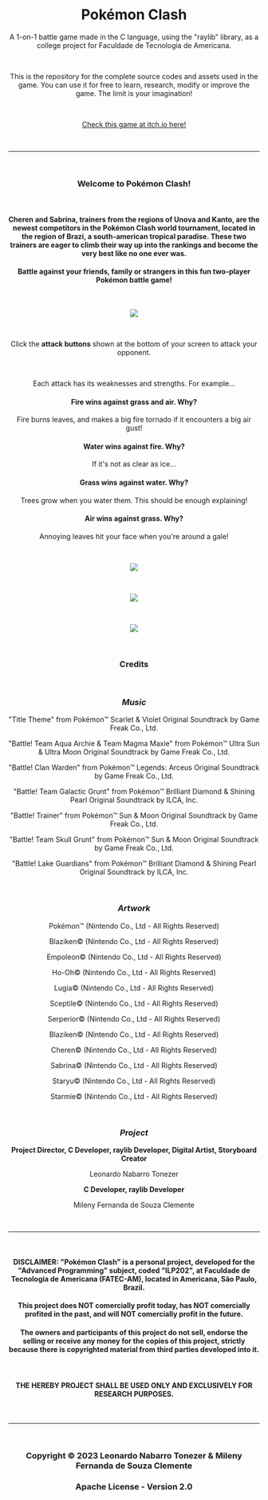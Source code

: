 <h1 align="center">Pokémon Clash</h1>

<p align="center">A 1-on-1 battle game made in the C language, using the "raylib" library, as a college project for Faculdade de Tecnologia de Americana.</p><br>
<p align="center">This is the repository for the complete source codes and assets used in the game. You can use it for free to learn, research, modify or improve the game. The limit is your imagination!</p>

<br>

<p align="center"><a href="https://leonardont.itch.io/pokemon-clash" target="_blank">Check this game at itch.io here!</a></p>

<br>
<hr>
<br>

<h3 align="center">Welcome to Pokémon Clash!</h3>
<br>
<h4 align="center">Cheren and Sabrina, trainers from the regions of Unova and Kanto, are the newest competitors in the Pokémon Clash world tournament, located in the region of Brazi, a south-american tropical paradise. These two trainers are eager to climb their way up into the rankings and become the very best like no one ever was.</h4>
<h4 align="center">Battle against your friends, family or strangers in this fun two-player Pokémon battle game!</h4>

<br>

<p align="center">
<img src="assets/prints/gameplay2.png">
</p>

<br>

<p align="center">Click the <b>attack buttons</b> shown at the bottom of your screen to attack your opponent.</p>
<br>
<p align="center">Each attack has its weaknesses and strengths. For example...</p>
<h4 align="center">Fire wins against grass and air. Why?</h4>
<p align="center">Fire burns leaves, and makes a big fire tornado if it encounters a big air gust!</p>
<h4 align="center">Water wins against fire. Why?</h4>
<p align="center">If it's not as clear as ice...</p>
<h4 align="center">Grass wins against water. Why?</h4>
<p align="center">Trees grow when you water them. This should be enough explaining!</p>
<h4 align="center">Air wins against grass. Why?</h4>
<p align="center">Annoying leaves hit your face when you're around a gale!</p>

<br>

<p align="center">
<img src="assets/prints/menu.png">
</p>

<br> 

<p align="center">
<img src="assets/prints/gameplay1.png">
</p>

<br> 

<p align="center">
<img src="assets/prints/gameplay3.png">
</p>

<br> 

<h3 align="center"><b>Credits</b></h3>

<br>

<h3 align="center"><i><b>Music</b></i></h3>

<p align="center">"Title Theme" from Pokémon™ Scarlet & Violet Original Soundtrack by Game Freak Co., Ltd.</p>
<p align="center">"Battle! Team Aqua Archie & Team Magma Maxie" from Pokémon™ Ultra Sun & Ultra Moon Original Soundtrack by Game Freak Co., Ltd.</p>
<p align="center">"Battle! Clan Warden" from Pokémon™ Legends: Arceus Original Soundtrack by Game Freak Co., Ltd.</p>
<p align="center">"Battle! Team Galactic Grunt" from Pokémon™ Brilliant Diamond & Shining Pearl Original Soundtrack by ILCA, Inc.</p>
<p align="center">"Battle! Trainer" from Pokémon™ Sun & Moon Original Soundtrack by Game Freak Co., Ltd.</p>
<p align="center">"Battle! Team Skull Grunt" from Pokémon™ Sun & Moon Original Soundtrack by Game Freak Co., Ltd.</p>
<p align="center">"Battle! Lake Guardians" from Pokémon™ Brilliant Diamond & Shining Pearl Original Soundtrack by ILCA, Inc.</p>

<br>

<h3 align="center"><i><b>Artwork</b></i></h3>

<p align="center">Pokémon™ (Nintendo Co., Ltd - All Rights Reserved)</p>
<p align="center">Blaziken© (Nintendo Co., Ltd - All Rights Reserved)</p>
<p align="center">Empoleon© (Nintendo Co., Ltd - All Rights Reserved)</p>
<p align="center">Ho-Oh© (Nintendo Co., Ltd - All Rights Reserved)</p>
<p align="center">Lugia© (Nintendo Co., Ltd - All Rights Reserved)</p>
<p align="center">Sceptile© (Nintendo Co., Ltd - All Rights Reserved)</p>
<p align="center">Serperior© (Nintendo Co., Ltd - All Rights Reserved)</p>
<p align="center">Blaziken© (Nintendo Co., Ltd - All Rights Reserved)</p>
<p align="center">Cheren© (Nintendo Co., Ltd - All Rights Reserved)</p>
<p align="center">Sabrina© (Nintendo Co., Ltd - All Rights Reserved)</p>
<p align="center">Staryu© (Nintendo Co., Ltd - All Rights Reserved)</p>
<p align="center">Starmie© (Nintendo Co., Ltd - All Rights Reserved)</p>

<br>

<h3 align="center"><i><b>Project</b></i></h3>

<p align="center"><b>Project Director, C Developer, raylib Developer, Digital Artist, Storyboard Creator</b></p>
<p align="center">Leonardo Nabarro Tonezer</p>
<p align="center"><b>C Developer, raylib Developer</b></p>
<p align="center">Mileny Fernanda de Souza Clemente</p>

<br>
<hr>
<br>

<h4 align="center">DISCLAIMER: "Pokémon Clash" is a personal project, developed for the "Advanced Programming" subject, coded "ILP202", at Faculdade de Tecnologia de Americana (FATEC-AM), located in Americana, São Paulo, Brazil.<h4>
<h4 align="center">This project does NOT comercially profit today, has NOT comercially profited in the past, and will NOT comercially profit in the future.</h4>
<h4 align="center">The owners and participants of this project do not sell, endorse the selling or receive any money for the copies of this project, strictly because there is copyrighted material from third parties developed into it.</h4>
<br>
<h4 align="center">THE HEREBY PROJECT SHALL BE USED ONLY AND EXCLUSIVELY FOR RESEARCH PURPOSES.</h4>

<br>
<hr>
<br>

<h3 align="center">Copyright © 2023 Leonardo Nabarro Tonezer & Mileny Fernanda de Souza Clemente</h3>
<h3 align="center">Apache License - Version 2.0</h3>
